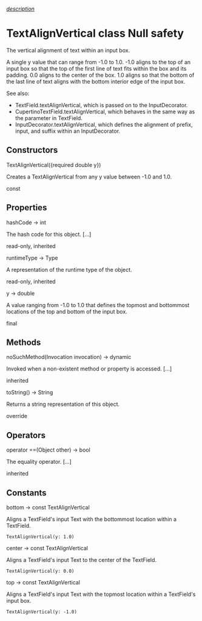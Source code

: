 [*description*][description]

# TextAlignVertical class Null safety #

The vertical alignment of text within an input box.

A single y value that can range from -1.0 to 1.0. -1.0 aligns to the top of an input box so that the top of the first line of text fits within the box and its padding. 0.0 aligns to the center of the box. 1.0 aligns so that the bottom of the last line of text aligns with the bottom interior edge of the input box.

See also:

 *  TextField.textAlignVertical, which is passed on to the InputDecorator.
 *  CupertinoTextField.textAlignVertical, which behaves in the same way as the parameter in TextField.
 *  InputDecorator.textAlignVertical, which defines the alignment of prefix, input, and suffix within an InputDecorator.

## Constructors ##

TextAlignVertical(\{required double y\})

Creates a TextAlignVertical from any y value between -1.0 and 1.0.

const

## Properties ##

hashCode → int

The hash code for this object. \[...\]

read-only, inherited

runtimeType → Type

A representation of the runtime type of the object.

read-only, inherited

y → double

A value ranging from -1.0 to 1.0 that defines the topmost and bottommost locations of the top and bottom of the input box.

final

## Methods ##

noSuchMethod(Invocation invocation) → dynamic

Invoked when a non-existent method or property is accessed. \[...\]

inherited

toString() → String

Returns a string representation of this object.

override

## Operators ##

operator ==(Object other) → bool

The equality operator. \[...\]

inherited

## Constants ##

bottom → const TextAlignVertical

Aligns a TextField's input Text with the bottommost location within a TextField.

`TextAlignVertical(y: 1.0)`

center → const TextAlignVertical

Aligns a TextField's input Text to the center of the TextField.

`TextAlignVertical(y: 0.0)`

top → const TextAlignVertical

Aligns a TextField's input Text with the topmost location within a TextField's input box.

`TextAlignVertical(y: -1.0)`


[description]: https://github.com/flutter/flutter/blob/master/packages/flutter/lib/src/painting/alignment.dart#L649